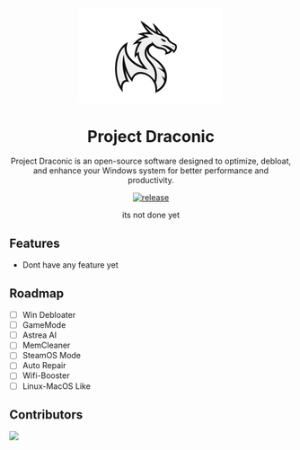 <div align="center">
  <img src="https://github.com/aritsuyu/Project-DraconicOS/blob/main/lib/img/Draconic.png" width="256"/>
  <h1 align="center">Project Draconic</h1>
  Project Draconic is an open-source software designed to optimize, debloat, and enhance your Windows system for better performance and productivity.

[![release](https://img.shields.io/github/package-json/v/aritsuyu/Project-DraconicOS)](https://github.com/aritsuyu/Project-DraconicOS/releases)
<div align="center">
its not done yet
</div>
</div>

## Features
- Dont have any feature yet

## Roadmap
- [ ] Win Debloater
- [ ] GameMode
- [ ] Astrea AI
- [ ] MemCleaner
- [ ] SteamOS Mode
- [ ] Auto Repair
- [ ] Wifi-Booster
- [ ] Linux-MacOS Like

## Contributors

<a href="https://github.com/aritsuyu/Project-DraconicOS/graphs/contributors">
  <img src="https://contrib.rocks/image?repo=aritsuyu/Project-DraconicOS" />
</a>
